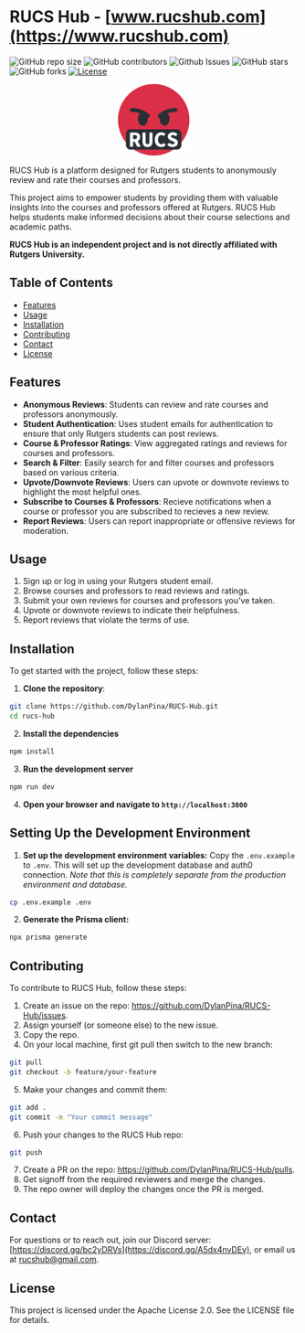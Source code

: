 # RUCS Hub - [www.rucshub.com](https://www.rucshub.com)

![GitHub repo size](https://img.shields.io/github/repo-size/DylanPina/RUCS-Hub)
![GitHub contributors](https://img.shields.io/github/contributors/DylanPina/RUCS-Hub)
![Github Issues](https://img.shields.io/github/issues/DylanPina/RUCS-Hub)
![GitHub stars](https://img.shields.io/github/stars/DylanPina/RUCS-Hub)
![GitHub forks](https://img.shields.io/github/forks/DylanPina/RUCS-Hub)
[![License](https://img.shields.io/badge/License-Apache_2.0-blue.svg)](https://opensource.org/licenses/Apache-2.0)

<p align="center">
    <img src="./public/rucshub-logo.png" alt="drawing" width="125"/>
</p>

RUCS Hub is a platform designed for Rutgers students to anonymously review and rate their courses and professors.

This project aims to empower students by providing them with valuable insights into the courses and professors offered at Rutgers. RUCS Hub helps students make informed decisions about their course selections and academic paths.

**RUCS Hub is an independent project and is not directly affiliated with Rutgers University.**

## Table of Contents

- [Features](#features)
- [Usage](#usage)
- [Installation](#installation)
- [Contributing](#contributing)
- [Contact](#contact)
- [License](#license)

## Features

- **Anonymous Reviews**: Students can review and rate courses and professors anonymously.
- **Student Authentication**: Uses student emails for authentication to ensure that only Rutgers students can post reviews.
- **Course & Professor Ratings**: View aggregated ratings and reviews for courses and professors.
- **Search & Filter**: Easily search for and filter courses and professors based on various criteria.
- **Upvote/Downvote Reviews**: Users can upvote or downvote reviews to highlight the most helpful ones.
- **Subscribe to Courses & Professors**: Recieve notifications when a course or professor you are subscribed to recieves a new review.
- **Report Reviews**: Users can report inappropriate or offensive reviews for moderation.

## Usage

1. Sign up or log in using your Rutgers student email.
2. Browse courses and professors to read reviews and ratings.
3. Submit your own reviews for courses and professors you’ve taken.
4. Upvote or downvote reviews to indicate their helpfulness.
5. Report reviews that violate the terms of use.

## Installation

To get started with the project, follow these steps:

1. **Clone the repository**:

```bash
git clone https://github.com/DylanPina/RUCS-Hub.git
cd rucs-hub
```

2. **Install the dependencies**

```bash
npm install
```

3. **Run the development server**

```bash
npm run dev
```

4. **Open your browser and navigate to `http://localhost:3000`**

## Setting Up the Development Environment

1. **Set up the development environment variables:** Copy the `.env.example` to `.env`. This will set up the development database and auth0 connection. _Note that this is completely separate from the production environment and database._

```bash
cp .env.example .env
```

2. **Generate the Prisma client:**

```bash
npx prisma generate
```

## Contributing

To contribute to RUCS Hub, follow these steps:

1. Create an issue on the repo: https://github.com/DylanPina/RUCS-Hub/issues.
2. Assign yourself (or someone else) to the new issue.
3. Copy the repo.
4. On your local machine, first git pull then switch to the new branch:

```bash
git pull
git checkout -b feature/your-feature
```

5. Make your changes and commit them:

```bash
git add .
git commit -m "Your commit message"
```

6. Push your changes to the RUCS Hub repo:

```bash
git push
```

7. Create a PR on the repo: https://github.com/DylanPina/RUCS-Hub/pulls.
8. Get signoff from the required reviewers and merge the changes.
9. The repo owner will deploy the changes once the PR is merged.

## Contact

For questions or to reach out, join our Discord server: [https://discord.gg/bc2yDRVs](https://discord.gg/A5dx4nvDEv), or email us at rucshub@gmail.com.

## License

This project is licensed under the Apache License 2.0. See the LICENSE file for details.

